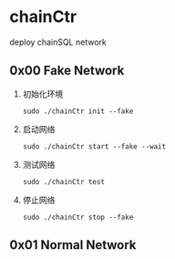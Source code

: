 # chainCtr
deploy chainSQL network



## 0x00 Fake Network

1. 初始化环境

   ```
   sudo ./chainCtr init --fake
   ```

2. 启动网络

   ```
   sudo ./chainCtr start --fake --wait
   ```

3. 测试网络

   ```
   sudo ./chainCtr test
   ```

4. 停止网络

   ```
   sudo ./chainCtr stop --fake
   ```


## 0x01 Normal Network
